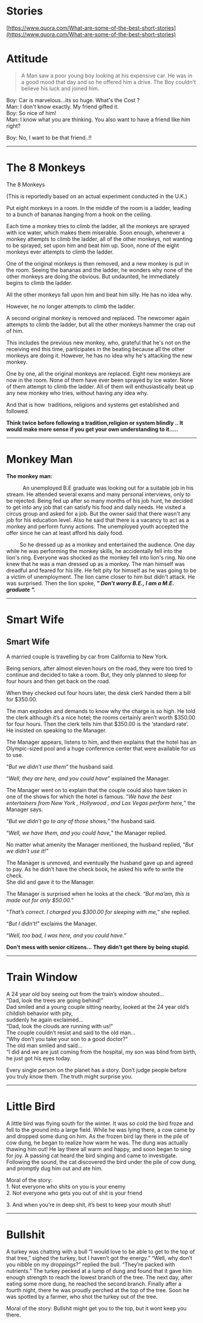 # Stories

[https://www.quora.com/What-are-some-of-the-best-short-stories](https://www.quora.com/What-are-some-of-the-best-short-stories)

# **Attitude**

  

> A Man saw a poor young boy looking at his expensive car. He was in a good mood that day and so he offered him a drive. The Boy couldn't believe his luck and joined him.

Boy: Car is marvelous...its so huge. What's the Cost ?  
Man: I don't know exactly. My friend gifted it.  
Boy: So nice of him!   
Man: I know what you are thinking. You also want to have a friend like him right?

Boy: No, I want to be that friend..!!

  

* * *

# **The 8 Monkeys**

  

The 8 Monkeys  
  
(This is reportedly based on an actual experiment conducted in the U.K.)  
  
Put eight monkeys in a room. In the middle of the room is a ladder, leading to a bunch of bananas hanging from a hook on the ceiling.  
  
Each time a monkey tries to climb the ladder, all the monkeys are sprayed with ice water, which makes them miserable. Soon enough, whenever a monkey attempts to climb the ladder, all of the other monkeys, not wanting to be sprayed, set upon him and beat him up. Soon, none of the eight monkeys ever attempts to climb the ladder.  
  
One of the original monkeys is then removed, and a new monkey is put in the room. Seeing the bananas and the ladder, he wonders why none of the other monkeys are doing the obvious. But undaunted, he immediately begins to climb the ladder.  
  
All the other monkeys fall upon him and beat him silly. He has no idea why.  
  
However, he no longer attempts to climb the ladder.  
  
A second original monkey is removed and replaced. The newcomer again attempts to climb the ladder, but all the other monkeys hammer the crap out of him.  
  
This includes the previous new monkey, who, grateful that he's not on the receiving end this time, participates in the beating because all the other monkeys are doing it. However, he has no idea why he's attacking the new monkey.  
  
One by one, all the original monkeys are replaced. Eight new monkeys are now in the room. None of them have ever been sprayed by ice water. None of them attempt to climb the ladder. All of them will enthusiastically beat up any new monkey who tries, without having any idea why.  
  
And that is how  traditions, religions and systems get established and followed.  
  

**Think twice before following a tradition,religion or system blindly .. It would make more sense if you get your own understanding to it.....**

  

* * *

# **Monkey Man**

  

**The monkey man:**  
  
           An unemployed B.E graduate was looking out for a suitable job in his stream. He attended several exams and many personal interviews, only to be rejected. Being fed up after so many months of his job hunt, he decided to get into any job that can satisfy his food and daily needs. He visited a circus group and asked for a job. But the owner said that there wasn't any job for his education level. Also he said that there is a vacancy to act as a monkey and perform funny actions. The unemployed youth accepted the offer since he can at least afford his daily food.  
  

         So he dressed up as a monkey and entertained the audience. One day while he was performing the monkey skills, he accidentally fell into the lion's ring. Everyone was shocked as the monkey fell into lion's ring. No one knew that he was a man dressed up as a monkey. The man himself was dreadful and feared for his life. He felt pity for himself as he was going to be a victim of unemployment. The lion came closer to him but didn't attack. He was surprised. Then the lion spoke, **_" Don't worry B.E., I am a M.E. graduate "._**

  

* * *

# **Smart Wife**

  

## **Smart Wife**

  
A married couple is travelling by car from California to New York.  
  
Being seniors, after almost eleven hours on the road, they were too tired to continue and decided to take a room. But, they only planned to sleep for four hours and then get back on the road.  
  
When they checked out four hours later, the desk clerk handed them a bill for $350.00.  
  
The man explodes and demands to know why the charge is so high. He told the clerk although it’s a nice hotel; the rooms certainly aren’t worth $350.00 for four hours. Then the clerk tells him that $350.00 is the ‘standard rate’. He insisted on speaking to the Manager.  
  
  
The Manager appears, listens to him, and then explains that the hotel has an Olympic-sized pool and a huge conference center that were available for us to use.  
  
“_But we didn’t use them_” the husband said.  
  
“_Well, they are here, and you could have_” explained the Manager.  
  
The Manager went on to explain that the couple could also have taken in one of the shows for which the hotel is famous. “_We have the best entertainers from New York , Hollywood , and Las Vegas perform here,_” the Manager says.  
  
“_But we didn’t go to any of those shows,_” the husband said.  
  
“_Well, we have them, and you could have,_” the Manager replied.  
  
No matter what amenity the Manager mentioned, the husband replied, “_But we didn’t use it!”_  
  
The Manager is unmoved, and eventually the husband gave up and agreed to pay. As he didn’t have the check book, he asked his wife to write the check.  
She did and gave it to the Manager.  
  
The Manager is surprised when he looks at the check. “_But ma’am, this is made out for only $50.00.”_  
  
“_That’s correct. I charged you $300.00 for sleeping with me,”_ she replied.  
  
“_But I didn’t!_” exclaims the Manager.  
  
“_Well, too bad, I was here, and you could have.”_  
  

**Don’t mess with senior citizens… They didn’t get there by being stupid.**

  

* * *

# **Train Window**

  

A 24 year old boy seeing out from the train’s window shouted…  
“Dad, look the trees are going behind!”  
Dad smiled and a young couple sitting nearby, looked at the 24 year old’s childish behavior with pity,  
suddenly he again exclaimed…  
“Dad, look the clouds are running with us!”  
The couple couldn’t resist and said to the old man…  
“Why don’t you take your son to a good doctor?”  
The old man smiled and said…  
“I did and we are just coming from the hospital, my son was blind from birth, he just got his eyes today.  
  

Every single person on the planet has a story. Don’t judge people before you truly know them. The truth might surprise you.

  

* * *

# **Little Bird**

  

A little bird was flying south for the winter. It was so cold the bird froze and fell to the ground into a large field. While he was lying there, a cow came by and dropped some dung on him. As the frozen bird lay there in the pile of cow dung, he began to realize how warm he was. The dung was actually thawing him out! He lay there all warm and happy, and soon began to sing for joy. A passing cat heard the bird singing and came to investigate. Following the sound, the cat discovered the bird under the pile of cow dung, and promptly dug him out and ate him.  

Moral of the story:  
1\. Not everyone who shits on you is your enemy  
2\. Not everyone who gets you out of shit is your friend

3\. And when you’re in deep shit, it’s best to keep your mouth shut!

  

* * *

# **Bullshit**

  

A turkey was chatting with a bull “I would love to be able to get to the top of that tree,” sighed the turkey, but I haven’t got the energy.” “Well, why don’t you nibble on my droppings?” replied the bull. “They’re packed with nutrients.” The turkey pecked at a lump of dung and found that it gave him enough strength to reach the lowest branch of the tree. The next day, after eating some more dung, he reached the second branch. Finally after a fourth night, there he was proudly perched at the top of the tree. Soon he was spotted by a farmer, who shot the turkey out of the tree.  

Moral of the story: Bullshit might get you to the top, but it wont keep you there.
